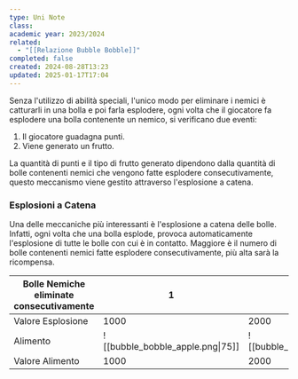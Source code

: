 ```yaml
---
type: Uni Note
class: 
academic year: 2023/2024
related:
  - "[[Relazione Bubble Bobble]]"
completed: false
created: 2024-08-28T13:23
updated: 2025-01-17T17:04
---
```


Senza l'utilizzo di abilità speciali, l'unico modo per eliminare i nemici è catturarli in una bolla e poi farla esplodere, ogni volta che il giocatore fa esplodere una bolla contenente un nemico, si verificano due eventi:
1. Il giocatore guadagna punti.
2. Viene generato un frutto.

La quantità di punti e il tipo di frutto generato dipendono dalla quantità di bolle contenenti nemici che vengono fatte esplodere consecutivamente, questo meccanismo viene gestito attraverso l'esplosione a catena.

### Esplosioni a Catena

Una delle meccaniche più interessanti è l'esplosione a catena delle bolle. Infatti, ogni volta che una bolla esplode, provoca automaticamente l'esplosione di tutte le bolle con cui è in contatto. Maggiore è il numero di bolle contenenti nemici fatte esplodere consecutivamente, più alta sarà la ricompensa.

| Bolle Nemiche eliminate consecutivamente | 1                                | 2                                 | 3                                | 4                                    | 5                                 | 6                                   | 7                                 |
| ---------------------------------------- | -------------------------------- | --------------------------------- | -------------------------------- | ------------------------------------ | --------------------------------- | ----------------------------------- | --------------------------------- |
| Valore Esplosione                        | 1000                             | 2000                              | 4000                             | 8000                                 | 16,000                            | 32,000                              | 64,000                            |
| Alimento                                 | ![[bubble_bobble_apple.png\|75]] | ![[bubble_bobble_pepper.png\|75]] | ![[bubble_bobble_grape.png\|75]] | ![[bubble_bobble_Persimmon.png\|75]] | ![[bubble_bobble_cherry.png\|75]] | ![[bubble_bobble_mushroom.png\|75]] | ![[bubble_bobble_banana.png\|75]] |
| Valore Alimento                          | 1000                             | 2000                              | 3000                             | 4000                                 | 5000                              | 6000                                | 7000                              |
